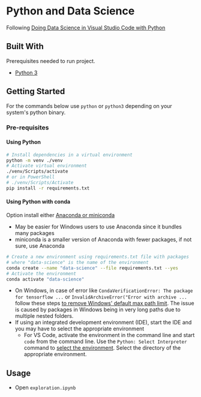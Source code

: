 # Python and Data Science

Following [Doing Data Science in Visual Studio Code with Python](https://code.visualstudio.com/docs/datascience/overview)

## Built With

Prerequisites needed to run project.

- [Python 3](https://www.python.org/)

## Getting Started

For the commands below use `python` or `python3` depending on your system's python binary.

### Pre-requisites

#### Using Python

```sh
# Install dependencies in a virtual environment
python -m venv ./venv
# Activate virtual environment
./venv/Scripts/activate
# or in PowerShell
# ./venv/Scripts/Activate
pip install -r requirements.txt
```

#### Using Python with conda

Option install either [Anaconda or miniconda](https://www.anaconda.com/)

- May be easier for Windows users to use Anaconda since it bundles many packages
- miniconda is a smaller version of Anaconda with fewer packages, if not sure, use Anaconda

```sh
# Create a new environment using requirements.txt file with packages
# where "data-science" is the name of the environment
conda create --name "data-science" --file requirements.txt --yes
# Activate the environment
conda activate "data-science"
```

- On Windows, in case of error like `CondaVerificationError: The package for tensorflow ...` or `InvalidArchiveError("Error with archive ...` follow these steps [to remove Windows' default max path limit](https://www.autodesk.com/support/technical/article/caas/sfdcarticles/sfdcarticles/The-Windows-10-default-path-length-limitation-MAX-PATH-is-256-characters.html). The issue is caused by packages in Windows being in very long paths due to multiple nested folders.
- If using an integrated development environment (IDE), start the IDE and you may have to select the appropriate environment
  - For VS Code, activate the environment in the command line and start `code` from the command line. Use the `Python: Select Interpreter` command to [select the environment](https://code.visualstudio.com/docs/datascience/jupyter-notebooks#_setting-up-your-environment). Select the directory of the appropriate environment.

## Usage

- Open `exploration.ipynb`
